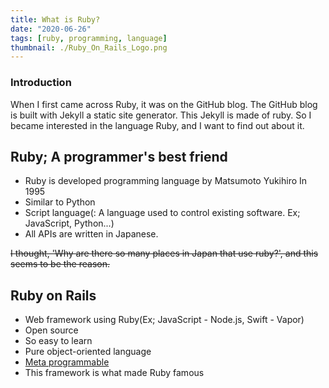 ```yaml
---
title: What is Ruby?
date: "2020-06-26"
tags: [ruby, programming, language]
thumbnail: ./Ruby_On_Rails_Logo.png
---
```


### Introduction

When I first came across Ruby, it was on the GitHub blog.
The GitHub blog is built with Jekyll a static site generator. This Jekyll is made of ruby.
So I became interested in the language Ruby, and I want to find out about it.

## Ruby; A programmer's best friend

- Ruby is developed programming language by Matsumoto Yukihiro In 1995
- Similar to Python
- Script language(: A language used to control existing software. Ex; JavaScript, Python...)
- All APIs are written in Japanese.

<del> I thought, 'Why are there so many places in Japan that use ruby?', and this seems to be the reason. </del>

## Ruby on Rails

- Web framework using Ruby(Ex; JavaScript - Node.js, Swift - Vapor)
- Open source
- So easy to learn
- Pure object-oriented language
- [Meta programmable](https://en.wikipedia.org/wiki/Metaprogramming)
- This framework is what made Ruby famous
